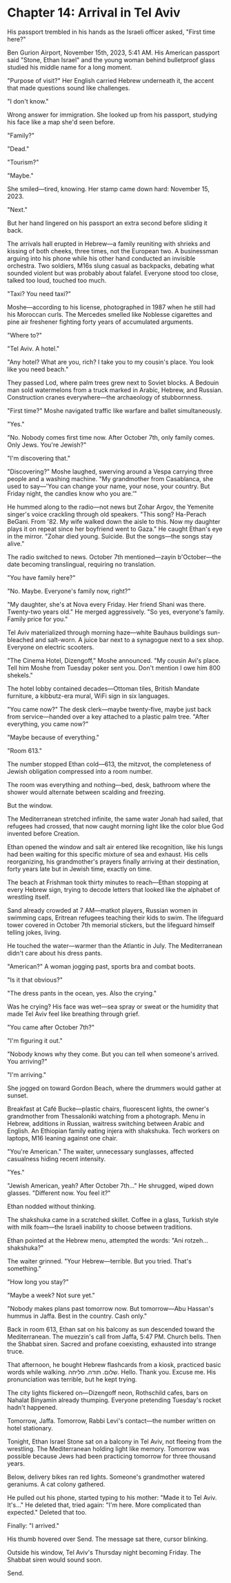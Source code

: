 # Chapter 14: Arrival in Tel Aviv

His passport trembled in his hands as the Israeli officer asked, "First time here?"

Ben Gurion Airport, November 15th, 2023, 5:41 AM. His American passport said "Stone, Ethan Israel" and the young woman behind bulletproof glass studied his middle name for a long moment.

"Purpose of visit?" Her English carried Hebrew underneath it, the accent that made questions sound like challenges.

"I don't know."

Wrong answer for immigration. She looked up from his passport, studying his face like a map she'd seen before.

"Family?"

"Dead."

"Tourism?"

"Maybe."

She smiled—tired, knowing. Her stamp came down hard: November 15, 2023.

"Next."

But her hand lingered on his passport an extra second before sliding it back.

The arrivals hall erupted in Hebrew—a family reuniting with shrieks and kissing of both cheeks, three times, not the European two. A businessman arguing into his phone while his other hand conducted an invisible orchestra. Two soldiers, M16s slung casual as backpacks, debating what sounded violent but was probably about falafel. Everyone stood too close, talked too loud, touched too much.

"Taxi? You need taxi?"

Moshe—according to his license, photographed in 1987 when he still had his Moroccan curls. The Mercedes smelled like Noblesse cigarettes and pine air freshener fighting forty years of accumulated arguments.

"Where to?"

"Tel Aviv. A hotel."

"Any hotel? What are you, rich? I take you to my cousin's place. You look like you need beach."

They passed Lod, where palm trees grew next to Soviet blocks. A Bedouin man sold watermelons from a truck marked in Arabic, Hebrew, and Russian. Construction cranes everywhere—the archaeology of stubbornness.

"First time?" Moshe navigated traffic like warfare and ballet simultaneously.

"Yes."

"No. Nobody comes first time now. After October 7th, only family comes. Only Jews. You're Jewish?"

"I'm discovering that."

"Discovering?" Moshe laughed, swerving around a Vespa carrying three people and a washing machine. "My grandmother from Casablanca, she used to say—'You can change your name, your nose, your country. But Friday night, the candles know who you are.'"

He hummed along to the radio—not news but Zohar Argov, the Yemenite singer's voice crackling through old speakers. "This song? Ha-Perach BeGani. From '82. My wife walked down the aisle to this. Now my daughter plays it on repeat since her boyfriend went to Gaza." He caught Ethan's eye in the mirror. "Zohar died young. Suicide. But the songs—the songs stay alive."

The radio switched to news. October 7th mentioned—zayin b'October—the date becoming translingual, requiring no translation.

"You have family here?"

"No. Maybe. Everyone's family now, right?"

"My daughter, she's at Nova every Friday. Her friend Shani was there. Twenty-two years old." He merged aggressively. "So yes, everyone's family. Family price for you."

Tel Aviv materialized through morning haze—white Bauhaus buildings sun-bleached and salt-worn. A juice bar next to a synagogue next to a sex shop. Everyone on electric scooters.

"The Cinema Hotel, Dizengoff," Moshe announced. "My cousin Avi's place. Tell him Moshe from Tuesday poker sent you. Don't mention I owe him 800 shekels."

The hotel lobby contained decades—Ottoman tiles, British Mandate furniture, a kibbutz-era mural, WiFi sign in six languages.

"You came now?" The desk clerk—maybe twenty-five, maybe just back from service—handed over a key attached to a plastic palm tree. "After everything, you came now?"

"Maybe because of everything."

"Room 613."

The number stopped Ethan cold—613, the mitzvot, the completeness of Jewish obligation compressed into a room number.

The room was everything and nothing—bed, desk, bathroom where the shower would alternate between scalding and freezing.

But the window.

The Mediterranean stretched infinite, the same water Jonah had sailed, that refugees had crossed, that now caught morning light like the color blue God invented before Creation.

Ethan opened the window and salt air entered like recognition, like his lungs had been waiting for this specific mixture of sea and exhaust. His cells reorganizing, his grandmother's prayers finally arriving at their destination, forty years late but in Jewish time, exactly on time.

The beach at Frishman took thirty minutes to reach—Ethan stopping at every Hebrew sign, trying to decode letters that looked like the alphabet of wrestling itself.

Sand already crowded at 7 AM—matkot players, Russian women in swimming caps, Eritrean refugees teaching their kids to swim. The lifeguard tower covered in October 7th memorial stickers, but the lifeguard himself telling jokes, living.

He touched the water—warmer than the Atlantic in July. The Mediterranean didn't care about his dress pants.

"American?" A woman jogging past, sports bra and combat boots.

"Is it that obvious?"

"The dress pants in the ocean, yes. Also the crying."

Was he crying? His face was wet—sea spray or sweat or the humidity that made Tel Aviv feel like breathing through grief.

"You came after October 7th?"

"I'm figuring it out."

"Nobody knows why they come. But you can tell when someone's arrived. You arriving?"

"I'm arriving."

She jogged on toward Gordon Beach, where the drummers would gather at sunset.

Breakfast at Café Bucke—plastic chairs, fluorescent lights, the owner's grandmother from Thessaloniki watching from a photograph. Menu in Hebrew, additions in Russian, waitress switching between Arabic and English. An Ethiopian family eating injera with shakshuka. Tech workers on laptops, M16 leaning against one chair.

"You're American." The waiter, unnecessary sunglasses, affected casualness hiding recent intensity.

"Yes."

"Jewish American, yeah? After October 7th..." He shrugged, wiped down glasses. "Different now. You feel it?"

Ethan nodded without thinking.

The shakshuka came in a scratched skillet. Coffee in a glass, Turkish style with milk foam—the Israeli inability to choose between traditions.

Ethan pointed at the Hebrew menu, attempted the words: "Ani rotzeh... shakshuka?"

The waiter grinned. "Your Hebrew—terrible. But you tried. That's something."

"How long you stay?"

"Maybe a week? Not sure yet."

"Nobody makes plans past tomorrow now. But tomorrow—Abu Hassan's hummus in Jaffa. Best in the country. Cash only."

Back in room 613, Ethan sat on his balcony as sun descended toward the Mediterranean. The muezzin's call from Jaffa, 5:47 PM. Church bells. Then the Shabbat siren. Sacred and profane coexisting, exhausted into strange truce.

That afternoon, he bought Hebrew flashcards from a kiosk, practiced basic words while walking. שלום. תודה. סליחה. Hello. Thank you. Excuse me. His pronunciation was terrible, but he kept trying.

The city lights flickered on—Dizengoff neon, Rothschild cafes, bars on Nahalat Binyamin already thumping. Everyone pretending Tuesday's rocket hadn't happened.

Tomorrow, Jaffa. Tomorrow, Rabbi Levi's contact—the number written on hotel stationary.

Tonight, Ethan Israel Stone sat on a balcony in Tel Aviv, not fleeing from the wrestling. The Mediterranean holding light like memory. Tomorrow was possible because Jews had been practicing tomorrow for three thousand years.

Below, delivery bikes ran red lights. Someone's grandmother watered geraniums. A cat colony gathered.

He pulled out his phone, started typing to his mother: "Made it to Tel Aviv. It's..." He deleted that, tried again: "I'm here. More complicated than expected." Deleted that too.

Finally: "I arrived."

His thumb hovered over Send. The message sat there, cursor blinking.

Outside his window, Tel Aviv's Thursday night becoming Friday. The Shabbat siren would sound soon.

Send.